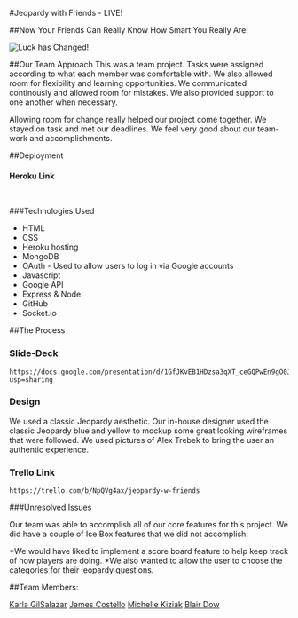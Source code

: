 #Jeopardy with Friends - LIVE!

##Now Your Friends Can Really Know      How Smart You Really Are!

![Luck has Changed!](/public/images/readme.jpg)

##Our Team Approach
This was a team project. Tasks were assigned according to what each member was comfortable with. We also allowed room for flexibility and learning opportunities. We communicated continously and allowed room for mistakes. We also provided support to one another when necessary. 

Allowing room for change really helped our project come together. We stayed on task and met our deadlines. We feel very good about our team-work and accomplishments.


##Deployment

#### Heroku Link 

```


```

###Technologies Used
* HTML
* CSS
* Heroku hosting
* MongoDB
* OAuth - Used to allow users to log in via Google accounts
* Javascript
* Google API
* Express & Node
* GitHub
* Socket.io 



##The Process

### Slide-Deck 
```
https://docs.google.com/presentation/d/1GfJKvEB1HDzsa3qXT_ceGQPwEn9gO0JQYY6jBtbI_MU/edit?usp=sharing
```

### Design
We used a classic Jeopardy aesthetic. Our in-house designer used the classic Jeopardy blue and yellow to mockup some great looking wireframes that were followed. We used pictures of Alex Trebek to bring the user an authentic experience. 

### Trello Link


```
https://trello.com/b/NpQVg4ax/jeopardy-w-friends

```



###Unresolved Issues

Our team was able to accomplish all of our core features for this project. 
We did have a couple of Ice Box features that we did not accomplish:

*We would have liked to implement a score board feature to help keep track of how players are doing.
*We also wanted to allow the user to choose the categories for their jeopardy questions. 


##Team Members: 

[Karla GilSalazar](https://github.com/karla001)
[James Costello](https://github.com/Benny-Profane)
[Michelle Kiziak](https://github.com/lkiziak)
[Blair Dow](https://github.com/blairdow)




